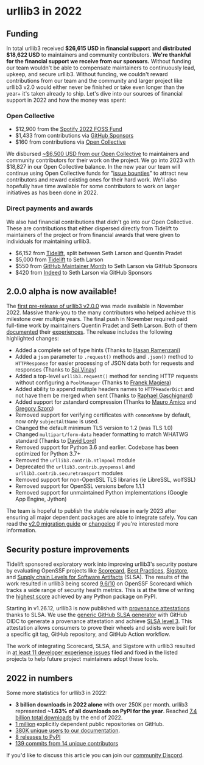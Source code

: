# urllib3 in 2022

## Funding

In total urllib3 received **$26,615 USD in financial support**
and **distributed $18,622 USD** to maintainers and community contributors.
**We're thankful for the financial support we receive from
our sponsors.** Without funding our team wouldn't be able to
compensate maintainers to continuously lead, upkeep, and secure urllib3.
Without funding, we couldn't reward contributions from our team and the community and 
larger project like urllib3 v2.0 would either never be finished or take even longer than the year+ it's taken already to ship.
Let's dive into our sources of financial support in 2022 and how the money was spent:

### Open Collective

- $12,900 from the [Spotify 2022 FOSS Fund](https://engineering.atspotify.com/2022/06/say-hello-to-the-recipients-of-the-2022-spotify-foss-fund/)
- $1,433 from contributions via [GitHub Sponsors](https://github.com/sponsors/urllib3/)
- $160 from contributions via [Open Collective](https://opencollective.com/urllib3)

We disbursed [~$6,500 USD from our Open Collective](https://opencollective.com/urllib3/transactions?period=2022-01-01T06%3A00%3A00.000Z%E2%86%922023-01-01T05%3A59%3A59.999Z&kind=EXPENSE) to maintainers and community contributors for their work on the project.
We go into 2023 with $18,827 in our Open Collective balance. In the new year our team will continue
using Open Collective funds for "[issue bounties](http://sethmlarson.dev/get-paid-to-contribute-to-urllib3)"
to attract new contributors and reward existing ones for their hard work. We'll also hopefully have
time available for some contributors to work on larger initiatives as has been done in 2022.

### Direct payments and awards

We also had financial contributions that didn't go into our Open Collective.
These are contributions that either dispersed directly from Tidelift to maintainers
of the project or from financial awards that were given to individuals for maintaining urllib3.

- $6,152 from [Tidelift](https://tidelift.com/subscription/pkg/pypi-urllib3?utm_source=pypi-urllib3&utm_medium=referral&utm_campaign=blog), split between Seth Larson and Quentin Pradet
- $5,000 from [Tidelift](https://tidelift.com/subscription/pkg/pypi-urllib3?utm_source=pypi-urllib3&utm_medium=referral&utm_campaign=blog) to Seth Larson
- $550 from [GitHub Maintainer Month](https://github.blog/2022-06-24-thank-you-to-our-maintainers/) to Seth Larson via GitHub Sponsors
- $420 from [Indeed](https://github.com/orgs/indeedeng/sponsoring) to Seth Larson via GitHub Sponsors

## 2.0.0 alpha is now available!

The [first pre-release of urllib3 v2.0.0](https://github.com/urllib3/urllib3/releases/tag/2.0.0a1) was made available in November 2022. Massive thank-you to the many contributors who helped achieve this milestone over multiple years. The final push in November required paid full-time
work by maintainers Quentin Pradet and Seth Larson. Both of them [documented](https://quentin.pradet.me/blog/i-got-paid-to-work-on-open-source-3.html) their [experiences](https://sethmlarson.dev/working-on-urllib3-full-time-for-one-week).
The release includes the following highlighted changes:

- Added a complete set of type hints (Thanks to [Hasan Ramenzani](https://github.com/urllib3/urllib3/pulls?q=is%3Apr+author%3Ahramezani+is%3Aclosed+type+hint))
- Added a `json` parameter to `.request()` methods and `.json()` method to `HTTPResponse`
  for easier processing of JSON data both for requests and responses (Thanks to [Sai Vinay](https://github.com/urllib3/urllib3/pull/2250))
- Added a top-level `urllib3.request()` method for sending HTTP requests without configuring a `PoolManager` (Thanks to [Franek Magiera](https://github.com/urllib3/urllib3/pull/2150))
- Added ability to append multiple headers names to `HTTPHeaderDict` and not have them be merged when sent (Thanks to [Raphael Gaschignard](https://github.com/urllib3/urllib3/pull/2669))
- Added support for zstandard compression (Thanks to [Mauro Amico](https://github.com/urllib3/urllib3/pull/2624) and [Gregory Szorc](https://github.com/indygreg/python-zstandard/commit/1dc39cfea821893268176dae754355ec19609ce0))
- Removed support for verifying certificates with `commonName` by default, now only `subjectAltName` is used.
- Changed the default minimum TLS version to 1.2 (was TLS 1.0)
- Changed `multipart/form-data` header formatting to match WHATWG standard (Thanks to [David Lord](https://github.com/urllib3/urllib3/pull/2257))
- Removed support for Python 3.6 and earlier. Codebase has been optimized for Python 3.7+
- Removed the `urllib3.contrib.ntlmpool` module
- Deprecated the `urllib3.contrib.pyopenssl` and `urllib3.contrib.securetransport` modules
- Removed support for non-OpenSSL TLS libraries (ie LibreSSL, wolfSSL)
- Removed support for OpenSSL versions before 1.1.1
- Removed support for unmaintained Python implementations (Google App Engine, Jython)

The team is hopeful to publish the stable release in early 2023 after ensuring all major dependent packages are able to integrate safely. You can read the [v2.0 migration guide](https://urllib3.readthedocs.io/en/latest/v2-migration-guide.html) or [changelog](https://github.com/urllib3/urllib3/blob/main/CHANGES.rst) if you're interested more information.

## Security posture improvements

Tidelift sponsored exploratory work into improving urllib3's security posture by evaluating OpenSSF projects like [Scorecard](https://securityscorecards.dev), [Best Practices](https://bestpractices.coreinfrastructure.org), [Sigstore](https://www.sigstore.dev), and [Supply chain Levels for Software Artifacts](https://slsa.dev) (SLSA).
The results of the work resulted in urllib3 being scored [9.6/10](https://deps.dev/pypi/urllib3) on OpenSSF Scorecard which tracks a wide range of security health metrics.
This is at the time of writing the [highest score](https://github.com/sethmlarson/pypi-scorecards/blob/main/data/2022-12-31.csv) achieved by any Python package on PyPI.

Starting in v1.26.12, urllib3 is now published with [provenance attestations](https://slsa.dev/provenance) thanks to SLSA. We use the [generic GitHub SLSA generator](https://github.com/slsa-framework/slsa-github-generator) with GitHub OIDC to generate a provenance attestation and achieve [SLSA level 3](https://slsa.dev/spec/v0.1/levels). This attestation allows consumers to prove their wheels and sdists were built for a specific git tag, GitHub repository, and GitHub Action workflow.

The work of integrating Scorecard, SLSA, and Sigstore with urllib3 resulted in [at least 11 developer experience issues](https://gist.github.com/sethmlarson/b933cbc6970b81e9069d2da4c16089ce) filed and fixed in the listed projects
to help future project maintainers adopt these tools.

## 2022 in numbers

Some more statistics for urllib3 in 2022:

- **3 billion downloads in 2022 alone** with over 250K per month. urllib3 represented **~1.63% of all downloads on PyPI for the year**. Reached [7.4 billion total downloads](https://pepy.tech/project/urllib3) by the end of 2022.
- [1 million](https://github.com/urllib3/urllib3/network/dependents) explicitly dependent public repositories on GitHub.
- [380K unique users to our documentation](https://urllib3.readthedocs.io).
- [8 releases to PyPI](https://github.com/urllib3/urllib3/releases)
- [139 commits from 14 unique contributors](https://github.com/urllib3/urllib3/graphs/contributors?from=2022-01-01&to=2022-12-31&type=c)

If you'd like to discuss this article you can join our [community Discord](https://discord.gg/urllib3).
